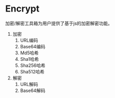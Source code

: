 # Encrypt

加密/解密工具箱为用户提供了基于js的加密解密功能。

1. 加密
   1. URL编码
   2. Base64编码
   3. Md5哈希
   4. Sha1哈希
   5. Sha256哈希
   6. Sha512哈希
2. 解密
   1. URL解码
   2. Base64解码